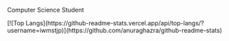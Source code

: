 <p>Computer Science Student</p>
[![Top Langs](https://github-readme-stats.vercel.app/api/top-langs/?username=iwmstjp)](https://github.com/anuraghazra/github-readme-stats)
<!---
iwmstjp/iwmstjp is a ✨ special ✨ repository because its `README.md` (this file) appears on your GitHub profile.
You can click the Preview link to take a look at your changes.
--->
